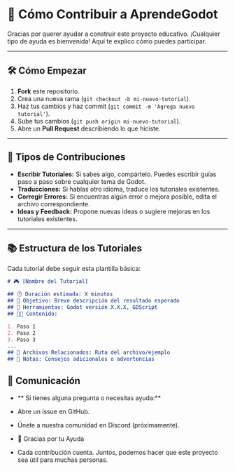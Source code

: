 
# 🤝 Cómo Contribuir a AprendeGodot

Gracias por querer ayudar a construir este proyecto educativo. ¡Cualquier tipo de ayuda es bienvenida! Aquí te explico cómo puedes participar.

---

## 🛠️ Cómo Empezar

1. **Fork** este repositorio.
2. Crea una nueva rama (`git checkout -b mi-nuevo-tutorial`).
3. Haz tus cambios y haz commit (`git commit -m 'Agrega nuevo tutorial'`).
4. Sube tus cambios (`git push origin mi-nuevo-tutorial`).
5. Abre un **Pull Request** describiendo lo que hiciste.

---

## 📝 Tipos de Contribuciones

- **Escribir Tutoriales:** Si sabes algo, compártelo. Puedes escribir guías paso a paso sobre cualquier tema de Godot.
- **Traducciones:** Si hablas otro idioma, traduce los tutoriales existentes.
- **Corregir Errores:** Si encuentras algún error o mejora posible, edita el archivo correspondiente.
- **Ideas y Feedback:** Propone nuevas ideas o sugiere mejoras en los tutoriales existentes.

---

## 📚 Estructura de los Tutoriales

Cada tutorial debe seguir esta plantilla básica:

```markdown
# 🎮 [Nombre del Tutorial]

## 🕒 Duración estimada: X minutos  
## 📌 Objetivo: Breve descripción del resultado esperado  
## 🧰 Herramientas: Godot versión X.X.X, GDScript  
## 🧑‍💻 Contenido:

1. Paso 1
2. Paso 2
3. Paso 3
...
## 📂 Archivos Relacionados: Ruta del archivo/ejemplo  
## 📝 Notas: Consejos adicionales o advertencias 
```
## 📢 Comunicación
- ** Si tienes alguna pregunta o necesitas ayuda:**

- Abre un issue en GitHub.
- Únete a nuestra comunidad en Discord (próximamente).
-  🙏 Gracias por tu Ayuda
-  Cada contribución cuenta. Juntos, podemos hacer que este proyecto sea útil para muchas personas.
